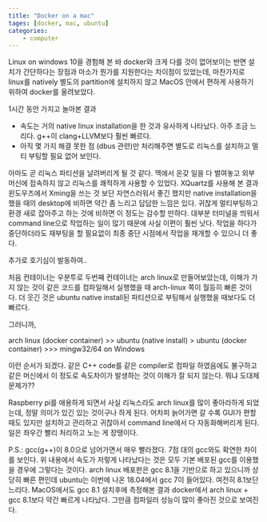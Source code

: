 ```yaml
---
title: "Docker on a mac"
tages: [docker, mac, ubuntu]
categories:
    - computer
---
```


Linux on windows 10을 경험해 본 바 docker와 크게 다를 것이 없어보이는 반면 설치가 간단하다는 장점과 마소가 뭔가를 지원한다는 차이점이 있었는데, 마찬가지로 linux를 natively 별도의 partition에 설치하지 않고 MacOS 안에서 편하게 사용하기 위하여 docker를 올려보았다.

1시간 동안 가지고 놀아본 결과
- 속도는 거의 native linux installation을 한 것과 유사하게 나타났다. 아주 조금 느리다. g++이 clang+LLVM보다 훨씬 빠르다.
- 아직 몇 가지 해결 못한 점 (dbus 관련)만 처리해주면 별도로 리눅스를 설치하고 멀티 부팅할 필요 없어 보인다.

아마도 곧 리눅스 파티션을 날려버리게 될 것 같다. 맥에서 온갖 일을 다 벌여놓고 외부 머신에 접속하지 않고 리눅스를 쾌적하게 사용할 수 있었다. XQuartz를 사용해 본 결과 윈도우즈에서 Xming을 쓰는 것 보단 자연스러워서 좋긴 했지만 native installation을 했을 때의 desktop에 비하면 약간 좀 느리고 답답한 느낌은 있다. 귀찮게 멀티부팅하고 환경 새로 잡아주고 하는 것에 비하면 이 정도는 감수할 만하다. 대부분 터미널을 띄워서 command line으로 작업하는 일이 많기 때문에 사실 이편이 훨씬 낫다. 작업을 하다가 중단하더라도 재부팅을 할 필요없이 최종 중단 시점에서 작업을 재개할 수 있으니 더 좋다.

추가로 호기심이 발동하여..

처음 컨테이너는 우분투로 두번째 컨테이너는 arch linux로 만들어보았는데, 이해가 가지 않는 것이 같은 코드를 컴파일해서 실행했을 때 arch-linux 쪽이 월등히 빠른 것이다. 더 웃긴 것은 ubuntu native install된 파티션으로 부팅해서 실행했을 때보다도 더 빠르다.

그러니까, 

arch linux (docker container) >> ubuntu (native install) > ubuntu (docker container) >>> mingw32/64 on Windows

이런 순서가 되겠다. 같은 C++ code를 같은 compiler로 컴파일 하였음에도 불구하고 같은 머신에서 이 정도로 속도차이가 발생하는 것이 이해가 잘 되지 않는다. 뭐냐 도대체 문제가??

Raspberry pi를 애용하게 되면서 사실 리눅스라도 arch linux를 많이 좋아라하게 되었는데, 정말 의미가 있긴 있는 것이구나 하게 된다. 어차피 늙어가면 갈 수록 GUI가 편할 때도 있지만 설치하고 관리하고 귀찮아서 command line에서 다 자동화해버리게 된다. 일은 좌우간 빨리 처리하고 노는 게 장땡이다. 

P.S.: gcc(g++)이 8.0으로 넘어가면서 매우 빨라졌다. 7점 대의 gcc와도 확연한 차이를 보인다. 위 내용에서 속도가 저렇게 나타났다는 것은 모두 기본 배포된 gcc를 이용했을 경우에 그렇다는 것이다. arch linux 배포판은 gcc 8.1을 기반으로 하고 있으니까 상당히 빠른 편인데 ubuntu는 이번에 나온 18.04에서 gcc 7이 들어있다. 여전히 8.1보단 느리다. MacOS에서도 gcc 8.1 설치후에 측정해본 결과 docker에서 arch linux + gcc 8.1보다 약간 빠르게 나타났다. 그만큼 컴파일러 성능이 많이 좋아진 것으로 보여진다.
